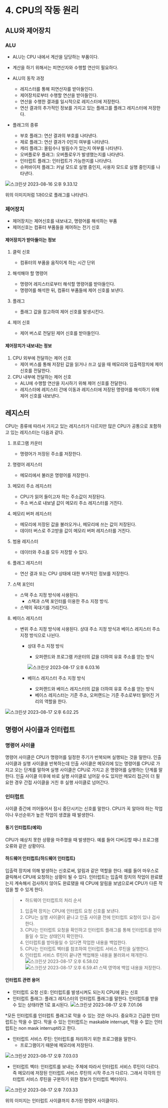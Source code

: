 # 4. CPU의 작동 원리
## ALU와 제어장치

### ALU
- ALU는 CPU 내에서 계산을 담당하는 부품이다. 
- 계산을 하기 위해서는 피연산자와 수행할 연산이 필요하다.
- ALU의 동작 과정
    - 레지스터를 통해 피연산자를 받아들인다.
    - 제어장치로부터 수행할 연산을 받아들인다.
    - 연산을 수행한 결과를 일시적으로 레지스터에 저장한다.
    - 연산 결과의 추가적인 정보를 가지고 있는 플래그를 플래그 레지스터에 저장한다.

- 플래그의 종류
    - 부호 플래그: 연산 결과의 부호를 나타낸다.
    - 제로 플래그: 연산 결과가 0인지 여부를 나타낸다.
    - 캐리 플래그: 올림수나 빌림수가 있는지 여부를 나타낸다.
    - 오버플로우 플래그: 오버플로우가 발생했는지를 나타낸다.
    - 인터럽트 플래그: 인터럽트가 가능한지를 나타낸다.
    - 슈퍼바이저 플래그: 커널 모드로 실행 중인지, 사용자 모드로 실행 중인지를 나타낸다.
    
![스크린샷 2023-08-16 오후 9.33.12](https://i.imgur.com/hHN2iuZ.png)

위의 이미지처럼 1과0으로 플래그를 나타낸다.

### 제어장치
- 제어장치는 제어신호를 내보내고, 명령어를 해석하는 부품
- 제어신호는 컴퓨터 부품들을 제어하는 전기 신호

#### 제어장치가 받아들이는 정보
1. 클럭 신호
    - 컴퓨터의 부품을 움직이게 하는 시간 단위

2. 해석해야 할 명령어
    - 명령어 레지스터로부터 해석할 명령어를 받아들인다.
    - 명령어를 해석한 뒤, 컴퓨터 부품들에 제어 신호를 보낸다.

3. 플래그
    - 플래그 값을 참고하여 제어 신호를 발생시킨다.

4. 제어 신호
    - 제어 버스로 전달된 제어 신호를 받아들인다.

#### 제어장치가 내보내는 정보
1. CPU 외부에 전달하는 제어 신호
    - 제어 버스를 통해 저장된 값을 읽거나 쓰고 싶을 때 메모리와 입출력장치에 제어 신호를 전달한다.
2. CPU 내부에 전달하는 제어 신호
    - ALU에 수행할 연산을 지시하기 위해 제어 신호를 전달한다.
    - 레지스터에 레지스터 간에 이동과 레지스터에 저장된 명령어를 해석하기 위해 제어 신호를 내보낸다.

## 레지스터
CPU는 종류에 따라서 가지고 있는 레지스터가 다르지만 많은 CPU가 공통으로 포함하고 있는 레지스터는 다음과 같다.
1. 프로그램 카운터
    - 명령어가 저장된 주소를 저장한다.
2. 명령어 레지스터
    - 메모리에서 불러온 명령어를 저장한다.
3. 메모리 주소 레지스터
    - CPU가 읽어 들이고자 하는 주소값이 저장된다.
    - 주소 버스로 내보낼 값이 메모리 주소 레지스터를 거친다.
4. 메모리 버퍼 레지스터
    - 메모리에 저장된 값을 불러오거나, 메모리에 쓰는 값이 저장된다.
    - 데이터 버스로 주고받을 값이 메모리 버퍼 레지스터를 거친다.
5. 범용 레지스터
    - 데이터와 주소를 모두 저장할 수 있다.
6. 플래그 레지스터
    - 연산 결과 또는 CPU 상태에 대한 부가적인 정보를 저장한다.
7. 스택 포인터
    - 스택 주소 지정 방식에 사용된다.
        - 스택과 스택 포인터를 이용한 주소 지정 방식.
    - 스택의 꼭대기를 가리킨다.

8. 베이스 레지스터
    - 변위 주소 지정 방식에 사용된다. 상대 주소 지정 방식과 베이스 레지스터 주소 지정 방식으로 나뉜다.
        - 상대 주소 지정 방식
            - 오퍼랜드와 프로그램 카운터의 값을 더하여 유효 주소를 얻는 방식

            ![스크린샷 2023-08-17 오후 6.03.16](/assets/스크린샷%202023-08-17%20오후%206.03.16.png)

        - 베이스 레지스터 주소 지정 방식
            - 오퍼랜드와 베이스 레지스터의 값을 더하여 유효 주소를 얻는 방식 
            - 베이스 레지스터는 기준 주소, 오퍼랜드는 기준 주소로부터 떨어진 거리의 역할을 한다.

![스크린샷 2023-08-17 오후 6.02.25](/assets/스크린샷%202023-08-17%20오후%206.02.25.png)

## 명령어 사이클과 인터럽트

### 명령어 사이클
명령어 사이클은 CPU가 명령어를 일정한 주기가 반복되며 실행되는 것을 말한다. 인출 사이클과 실행 사이클을 반복하는데 인출 사이클은 메모리에 있는 명령어를 CPU로 가지고 오는 단계를 말하며 실행 사이클은 CPU로 가지고 온 명령어를 실행하는 단계를 말한다. 인출 사이클 이후에 바로 실행 사이클로 넘어갈 수도 있지만 메모리 접근이 더 필요한 경우 간접 사이클을 거친 후 실행 사이클로 넘어간다. 

### 인터럽트
사이클 중간에 끼어들어서 잠시 중단시키는 신호를 말한다. CPU가 꼭 알아야 하는 작업이나 우선순위가 높은 작업이 생겼을 때 발생한다.

#### 동기 인터럽트(예외)
CPU가 예상치 못한 상황을 마주했을 때 발생한다. 예를 들어 디버깅할 때나 프로그램 오류와 같은 상황이다.

#### 하드웨어 인터럽트(하드웨어 인터럽트)
입출력 장치에 의해 발생하는 신호로써, 알림과 같은 역할을 한다. 예를 들어 마우스로 클릭해서 CPU에 요청하는 상황이 될 수 있다. 인터럽트는 입출력 장치의 작업이 완료됐는지 계속해서 검사하지 않아도 완료됐을 때 CPU에 알림을 보냄으로써 CPU가 다른 작업을 할 수 있게 한다.

> - 하드웨어 인터럽트의 처리 순서
> 1. 입출력 장치는 CPU에 인터럽트 요청 신호를 보낸다. 
> 2. CPU는 실행 사이클이 끝나고 인출 사이클 전에 인터럽트 요청이 있나 검사한다.
> 3. CPU는 인터럽트 요청을 확인하고 인터럽트 플래그를 통해 인터럽트를 받아들일 수 있는 상태인지 확인한다.
> 4. 인터럽트를 받아들일 수 있다면 작업한 내용을 백업한다.
> 5. CPU는 인터럽트 벡터를 참조하여 인터럽트 서비스 루틴을 실행한다.
> 6. 인터럽트 서비스 루틴이 끝나면 백업해둔 내용을 불러와서 재개한다.
![스크린샷 2023-08-17 오후 6.58.02](/assets/스크린샷%202023-08-17%20오후%206.58.02.png)
![스크린샷 2023-08-17 오후 6.59.41](/assets/스크린샷%202023-08-17%20오후%206.59.41.png)
> 스택 영역에 백업 내용을 저장한다.

#### 인터럽트 관련 용어
- 인터럽트 요청 신호: 인터럽트를 발생시켜도 되는지 CPU에 묻는 신호
- 인터럽트 플래그: 플래그 레지스터의 인터럽트 플래그를 말한다. 인터럽트를 받을 수 있는 상태라면 1로 표시된다.
![스크린샷 2023-08-17 오후 7.01.06](/assets/스크린샷%202023-08-17%20오후%207.01.06.png)

*모든 인터럽트를 인터럽트 플래그로 막을 수 있는 것은 아니다. 중요하고 긴급한 인터럽트는 막을 수 없다. 막을 수 있는 인터럽트는 maskable interrupt, 막을 수 없는 인터럽트는 non mask interrupt라고 한다.

- 인터럽트 서비스 루틴: 인터럽트를 처리하기 위한 프로그램을 말한다.
    - 프로그램이기 때문에 메모리에 저장된다.

![스크린샷 2023-08-17 오후 7.03.03](/assets/스크린샷%202023-08-17%20오후%207.03.03.png)

- 인터럽트 벡터: 인터럽트를 보내는 주체에 따라서 인터럽트 서비스 루틴이 다르다. 즉 메모리에 저장된 인터럽트 서비스 루틴의 시작 주소가 다르다. 그래서 각각의 인터럽트 서비스 루틴을 구분하기 위한 정보가 인터럽트 벡터이다.

![스크린샷 2023-08-17 오후 7.03.33](/assets/스크린샷%202023-08-17%20오후%207.03.33.png)

위의 이미지는 인터럽트 사이클까지 추가된 명령어 사이클이다.

